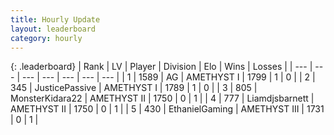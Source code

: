```yaml
---
title: Hourly Update
layout: leaderboard
category: hourly
---
```


{: .leaderboard}
| Rank | LV | Player | Division | Elo | Wins | Losses |
| --- | --- | --- | --- | --- | --- | --- |
| <span data-change="84">1</span> | 1589 | <span title="ID: 433216">AG</span> | AMETHYST I | <span data-change="-284">1799</span> | <span data-change="-191">1</span> | <span data-change="-174">0</span> |
| <span data-change="97">2</span> | 345 | <span title="ID: 558672">JusticePassive</span> | AMETHYST I | <span data-change="-272">1789</span> | <span data-change="-113">1</span> | <span data-change="-88">0</span> |
| <span data-change="104">3</span> | 805 | <span title="ID: 135388">MonsterKidara22</span> | AMETHYST II | <span data-change="-293">1750</span> | <span data-change="-176">0</span> | <span data-change="-225">1</span> |
| <span data-change="107">4</span> | 777 | <span title="ID: 268299">Liamdjsbarnett</span> | AMETHYST II | <span data-change="-282">1750</span> | <span data-change="-40">0</span> | <span data-change="-19">1</span> |
| <span data-change="114">5</span> | 430 | <span title="ID: 719356">EthanielGaming</span> | AMETHYST III | <span data-change="-290">1731</span> | <span data-change="-296">0</span> | <span data-change="-285">1</span> |